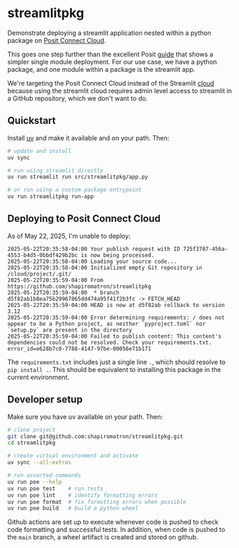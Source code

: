 # streamlitpkg

Demonstrate deploying a streamlit application nested within a python package on [Posit Connect Cloud](https://connect.posit.cloud/).

This goes one step further than the excellent Posit [guide](https://docs.posit.co/connect-cloud/how-to/python/streamlit.html) that shows a simpler single module deployment. For our use case, we have a python package, and one module within a package is the streamlit app.

We're targeting the Posit Connect Cloud instead of the Streamlit [cloud](https://streamlit.io/cloud) because using the streamlit cloud requires admin level access to streamlit in a GitHub repository, which we don't want to do.

## Quickstart

Install [uv](https://docs.astral.sh/uv/) and make it available and on your path. Then:

```bash
# update and install
uv sync

# run using streamlit directly
uv run streamlit run src/streamlitpkg/app.py

# or run using a custom package entrypoint
uv run streamlitpkg run-app
```

## Deploying to Posit Connect Cloud

As of May 22, 2025, I'm unable to deploy:

```
2025-05-22T20:35:58-04:00 Your publish request with ID 725f3707-456a-4553-b4d5-0bbdf429b2bc is now being processed.
2025-05-22T20:35:58-04:00 Loading your source code...
2025-05-22T20:35:58-04:00 Initialized empty Git repository in /cloud/project/.git/
2025-05-22T20:35:59-04:00 From https://github.com/shapiromatron/streamlitpkg
2025-05-22T20:35:59-04:00  * branch            d5f82ab1b8ea75b29967865dd474a95f41f2b3fc -> FETCH_HEAD
2025-05-22T20:35:59-04:00 HEAD is now at d5f82ab rollback to version 3.12
2025-05-22T20:35:59-04:00 Error determining requirements: / does not appear to be a Python project, as neither `pyproject.toml` nor `setup.py` are present in the directory
2025-05-22T20:35:59-04:00 Failed to publish content: This content's dependencies could not be resolved. Check your requirements.txt. error_id=e628b7c0-7788-4147-97be-00056e71b171
```

The `requirements.txt` includes just a single line `.`, which should resolve to `pip install .`.   This should be equivalent to installing this package in the current environment.

## Developer setup

Make sure you have uv available on your path. Then:

```bash
# clone project
git clone git@github.com:shapiromatron/streamlitpkg.git
cd streamlitpkg

# create virtual environment and activate
uv sync --all-extras

# run assorted commands
uv run poe --help
uv run poe test    # run tests
uv run poe lint    # identify formatting errors
uv run poe format  # fix formatting errors when possible
uv run poe build   # build a python wheel
```

Github actions are set up to execute whenever code is pushed to check code formatting and successful tests. In addition, when code is pushed to the `main` branch, a wheel artifact is created and stored on github.
